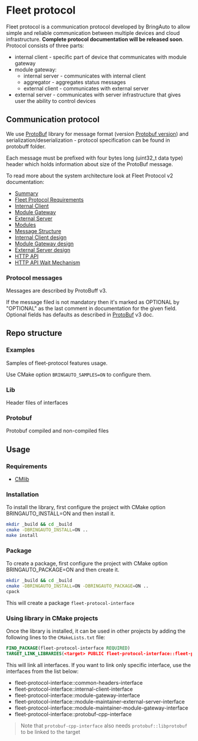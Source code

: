 # Fleet protocol

Fleet protocol is a communication protocol developed by BringAuto to allow simple and reliable communication between multiple devices and cloud infrastructure. 
**Complete protocol documentation will be released soon**. Protocol consists of three parts:
* internal client - specific part of device that communicates with module gateway
* module gateway:
  - internal server - communicates with internal client
  - aggregator - aggregates status messages
  - external client - communicates with external server
* external server - communicates with server infrastructure that gives user the ability to control devices


## Communication protocol

We use [ProtoBuf] library for message format (version [Protobuf version]) and serialization/deserialization - protocol specification
can be found in protobuff folder.

Each message must be prefixed with four bytes long (uint32_t data type) header which holds
information about size  of the ProtoBuf message.

To read more about the system architecture look at Fleet Protocol v2 documentation:
- [Summary]
- [Fleet Protocol Requirements]
- [Internal Client]
- [Module Gateway]
- [External Server]
- [Modules]
- [Message Structure]
- [Internal Client design]
- [Module Gateway design]
- [External Server design]
- [HTTP API]
- [HTTP API Wait Mechanism]

### Protocol messages

Messages are described by ProtoBuff v3.

If the message filed is not mandatory then it's marked as OPTIONAL by "OPTIONAL"
as the last comment in documentation for the given field.
Optional fields has defaults as described in [ProtoBuf] v3 doc.

## Repo structure
### Examples
Samples of fleet-protocol features usage.

Use CMake option `BRINGAUTO_SAMPLES=ON` to configure them.

### Lib
Header files of interfaces

### Protobuf
Protobuf compiled and non-compiled files

## Usage
### Requirements
- [CMlib](https://github.com/cmakelib/cmakelib)

### Installation
To install the library, first configure the project with CMake option BRINGAUTO_INSTALL=ON and then install it.
```bash
mkdir _build && cd _build
cmake -DBRINGAUTO_INSTALL=ON ..
make install
```

### Package
To create a package, first configure the project with CMake option BRINGAUTO_PACKAGE=ON and then create it.
```bash
mkdir _build && cd _build
cmake -DBRINGAUTO_INSTALL=ON -DBRINGAUTO_PACKAGE=ON ..
cpack
```
This will create a package `fleet-protocol-interface`

### Using library in CMake projects
Once the library is installed, it can be used in other projects by adding the following lines to the `CMakeLists.txt` file:
```cmake
FIND_PACKAGE(fleet-protocol-interface REQUIRED)
TARGET_LINK_LIBRARIES(<target> PUBLIC fleet-protocol-interface::fleet-protocol-interface)
```
This will link all interfaces. If you want to link only specific interface, use the interfaces from the list below:
* fleet-protocol-interface::common-headers-interface
* fleet-protocol-interface::internal-client-interface
* fleet-protocol-interface::module-gateway-interface
* fleet-protocol-interface::module-maintainer-external-server-interface
* fleet-protocol-interface::module-maintainer-module-gateway-interface
* fleet-protocol-interface::protobuf-cpp-interface 
> Note that `protobuf-cpp-interface` also needs `protobuf::libprotobuf` to be linked to the target


[BringAutoDaemon.proto]: ./BringAutoDaemon.proto
[ProtoBuf]: https://developers.google.com/protocol-buffers
[Protobuf version]: https://github.com/protocolbuffers/protobuf/releases/tag/v3.21.12
[Summary]: https://ref.bringautofleet.com/r/protocol/v2/2.0.1/summary
[Fleet Protocol Requirements]: https://ref.bringautofleet.com/r/protocol/v2/2.0.1/protocol-requirements
[Internal Client]: https://ref.bringautofleet.com/r/protocol/v2/2.0.1/internal-client
[Module Gateway]: https://ref.bringautofleet.com/r/protocol/v2/2.0.1/module-gateway
[External Server]: https://ref.bringautofleet.com/r/protocol/v2/2.0.1/external-server
[Modules]: https://ref.bringautofleet.com/r/protocol/v2/2.0.1/modules
[Message Structure]: https://ref.bringautofleet.com/r/protocol/v2/2.0.1/message-structure
[Internal Client design]: https://ref.bringautofleet.com/r/protocol/v2/2.0.1/internal-client-design 
[Module Gateway design]: https://ref.bringautofleet.com/r/protocol/v2/2.0.1/module-gateway-design
[External Server design]: https://ref.bringautofleet.com/r/protocol/v2/2.0.1/external-server-design
[HTTP API]: https://ref.bringautofleet.com/r/protocol/http-api/1.0.0/http-api
[HTTP API Wait Mechanism]: https://ref.bringautofleet.com/r/protocol/http-api/1.0.0/wait-mechanism

